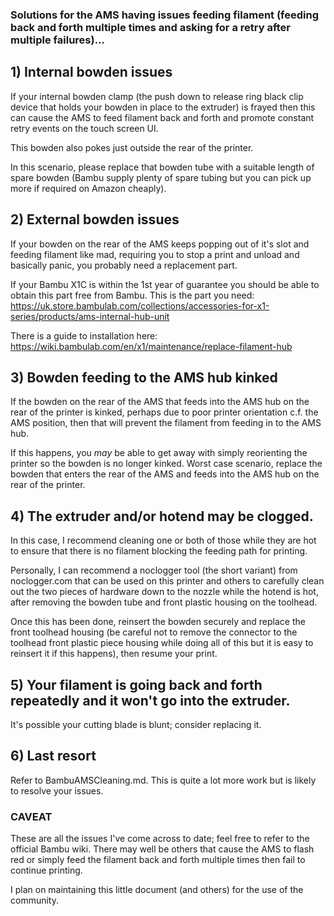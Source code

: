 ### Solutions for the AMS having issues feeding filament (feeding back and forth multiple times and asking for a retry after multiple failures)...

## 1) Internal bowden issues

If your internal bowden clamp (the push down to release ring black clip device that holds your bowden in place to the extruder) is frayed then this can cause the AMS to feed filament back and forth and promote constant retry events on the touch screen UI.

This bowden also pokes just outside the rear of the printer.

In this scenario, please replace that bowden tube with a suitable length of spare bowden (Bambu supply plenty of spare tubing but you can pick up more if required on Amazon cheaply).

## 2) External bowden issues

If your bowden on the rear of the AMS keeps popping out of it's slot and feeding filament like mad, requiring you to stop a print and unload and basically panic, you probably need a replacement part.  

If your Bambu X1C is within the 1st year of guarantee you should be able to obtain this part free from Bambu.  This is the part you need: https://uk.store.bambulab.com/collections/accessories-for-x1-series/products/ams-internal-hub-unit

There is a guide to installation here: https://wiki.bambulab.com/en/x1/maintenance/replace-filament-hub

## 3) Bowden feeding to the AMS hub kinked

If the bowden on the rear of the AMS that feeds into the AMS hub on the rear of the printer is kinked, perhaps due to poor printer orientation c.f. the AMS position, then that will prevent the filament from feeding in to the AMS hub.

If this happens, you _may_ be able to get away with simply reorienting the printer so the bowden is no longer kinked.  Worst case scenario, replace the bowden that enters the rear of the AMS and feeds into the AMS hub on the rear of the printer.

## 4) The extruder and/or hotend may be clogged.

In this case, I recommend cleaning one or both of those while they are hot to ensure that there is no filament blocking the feeding path for printing.

Personally, I can recommend a noclogger tool (the short variant) from noclogger.com that can be used on this printer and others to carefully clean out the two pieces of hardware down to the nozzle while the hotend is hot, after removing the bowden tube and front plastic housing on the toolhead.

Once this has been done, reinsert the bowden securely and replace the front toolhead housing (be careful not to remove the connector to the toolhead front plastic piece housing while doing all of this but it is easy to reinsert it if this happens), then resume your print.  

## 5) Your filament is going back and forth repeatedly and it won't go into the extruder.

It's possible your cutting blade is blunt; consider replacing it.

## 6) Last resort

Refer to BambuAMSCleaning.md.  This is quite a lot more work but is likely to resolve your issues.

### CAVEAT

These are all the issues I've come across to date; feel free to refer to the official Bambu wiki.  There may well be others that cause the AMS to flash red or simply feed the filament back and forth multiple times then fail to continue printing.

I plan on maintaining this little document (and others) for the use of the community.
